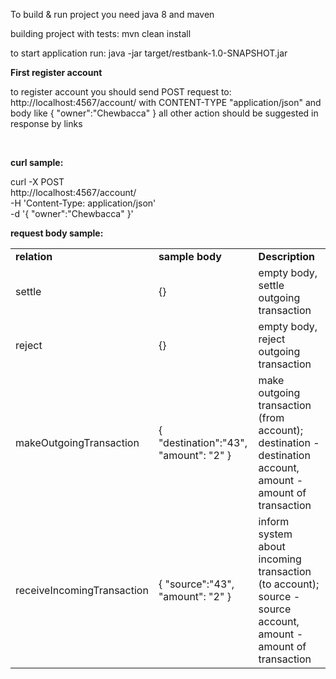 To build & run  project you need java 8 and maven

building project with tests: mvn clean install

to start application run:  java -jar target/restbank-1.0-SNAPSHOT.jar 

**First register account**

to register account you should send POST request 
to: http://localhost:4567/account/ 
with CONTENT-TYPE "application/json" 
and body like { "owner":"Chewbacca" }
all other action should be suggested in response by links

<br>

**curl sample:**

curl -X POST \
  http://localhost:4567/account/ \
  -H 'Content-Type: application/json' \
  -d '{	"owner":"Chewbacca" }'
  
**request body sample:**

<table>
<tr><td><b>relation</b> </td><td><b>sample body</b></td><td><b>Description</b></td></tr>
<tr><td>settle</td><td>{}</td><td>empty body, settle outgoing transaction</td></tr>
<tr><td>reject</td><td>{}</td><td>empty body, reject outgoing transaction</td></tr>
<tr><td>makeOutgoingTransaction</td><td>{ "destination":"43", "amount": "2" }</td><td>make outgoing transaction (from account); destination - destination account, amount -amount of transaction</td></tr>
<tr><td>receiveIncomingTransaction</td><td>{ "source":"43", "amount": "2" }</td><td>inform system about incoming transaction (to account); source - source account, amount -amount of transaction</td></tr>
</table>